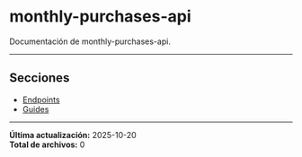 # monthly-purchases-api

Documentación de monthly-purchases-api.

---

## Secciones

- [Endpoints](./Endpoints/00_README.md)
- [Guides](./Guides/00_README.md)

---

**Última actualización:** 2025-10-20  
**Total de archivos:** 0
